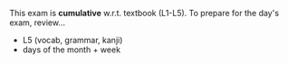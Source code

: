 This exam is **cumulative** w.r.t. textbook (L1-L5).
To prepare for the day's exam, review...
- L5 (vocab, grammar, kanji)
- days of the month + week
